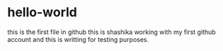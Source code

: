 # hello-world
this is the first file in github
this is shashika
working with my first github account
and this is writting for testing purposes.
